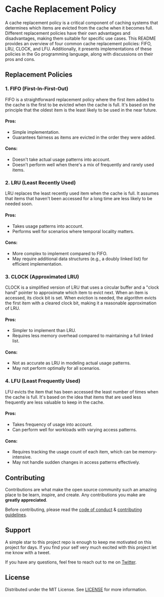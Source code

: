 # Cache Replacement Policy

A cache replacement policy is a critical component of caching systems that determines which items are evicted from the cache when it becomes full. Different replacement policies have their own advantages and disadvantages, making them suitable for specific use cases. This README provides an overview of four common cache replacement policies: FIFO, LRU, CLOCK, and LFU. Additionally, it presents implementations of these policies in the Go programming language, along with discussions on their pros and cons.

## Replacement Policies

### 1. FIFO (First-In-First-Out)
FIFO is a straightforward replacement policy where the first item added to the cache is the first to be evicted when the cache is full. It's based on the principle that the oldest item is the least likely to be used in the near future.

#### Pros:
- Simple implementation.
- Guarantees fairness as items are evicted in the order they were added.

#### Cons:
- Doesn't take actual usage patterns into account.
- Doesn't perform well when there's a mix of frequently and rarely used items.

### 2. LRU (Least Recently Used)
LRU replaces the least recently used item when the cache is full. It assumes that items that haven't been accessed for a long time are less likely to be needed soon.

#### Pros:
- Takes usage patterns into account.
- Performs well for scenarios where temporal locality matters.

#### Cons:
- More complex to implement compared to FIFO.
- May require additional data structures (e.g., a doubly linked list) for efficient implementation.

### 3. CLOCK (Approximated LRU)
CLOCK is a simplified version of LRU that uses a circular buffer and a "clock hand" pointer to approximate which item to evict next. When an item is accessed, its clock bit is set. When eviction is needed, the algorithm evicts the first item with a cleared clock bit, making it a reasonable approximation of LRU.

#### Pros:
- Simpler to implement than LRU.
- Requires less memory overhead compared to maintaining a full linked list.

#### Cons:
- Not as accurate as LRU in modeling actual usage patterns.
- May not perform optimally for all scenarios.

### 4. LFU (Least Frequently Used)
LFU evicts the item that has been accessed the least number of times when the cache is full. It's based on the idea that items that are used less frequently are less valuable to keep in the cache.

#### Pros:
- Takes frequency of usage into account.
- Can perform well for workloads with varying access patterns.

#### Cons:
- Requires tracking the usage count of each item, which can be memory-intensive.
- May not handle sudden changes in access patterns effectively.


## Contributing
Contributions are what make the open source community such an amazing place to be learn, inspire, and create. Any contributions you make are **greatly appreciated**.

Before contributing, please read the [code of conduct](CODE_OF_CONDUCT.md) & [contributing guidelines](CONTRIBUTING.md).

## Support
A simple star to this project repo is enough to keep me motivated on this project for days. If you find your self very much excited with this project let me know with a tweet.

If you have any questions, feel free to reach out to me on [Twitter](https://twitter.com/saurra3h).

## License
Distributed under the MIT License. See [LICENSE](LICENSE) for more information.